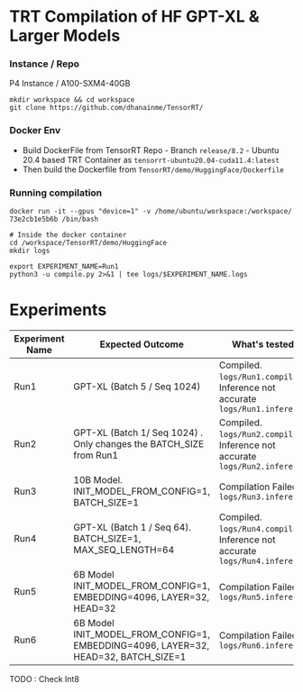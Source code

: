 # TRT Compilation of HF GPT-XL & Larger Models

### Instance  / Repo

P4 Instance / A100-SXM4-40GB
```
mkdir workspace && cd workspace
git clone https://github.com/dhanainme/TensorRT/
```


### Docker Env

* Build DockerFile from TensorRT Repo - Branch `release/8.2` - Ubuntu 20.4 based TRT Container as `tensorrt-ubuntu20.04-cuda11.4:latest`
* Then build the Dockerfile from `TensorRT/demo/HuggingFace/Dockerfile` 


### Running compilation
```
docker run -it --gpus "device=1" -v /home/ubuntu/workspace:/workspace/ 73e2cb1e5b6b /bin/bash

# Inside the docker container
cd /workspace/TensorRT/demo/HuggingFace
mkdir logs

export EXPERIMENT_NAME=Run1
python3 -u compile.py 2>&1 | tee logs/$EXPERIMENT_NAME.logs
```

# Experiments

| Experiment Name| Expected Outcome | What's tested |
|------------|----------|---------------|
|Run1 | GPT-XL (Batch 5 / Seq 1024)| Compiled. `logs/Run1.compile`. Inference not accurate `logs/Run1.inference`|
|Run2 | GPT-XL (Batch 1/ Seq 1024) . Only changes the BATCH_SIZE from Run1 | Compiled. `logs/Run2.compile`. Inference not accurate `logs/Run2.inference` |
|Run3 | 10B Model. INIT_MODEL_FROM_CONFIG=1, BATCH_SIZE=1 |Compilation Failed - `logs/Run3.inference`|
|Run4 | GPT-XL (Batch 1 / Seq 64). BATCH_SIZE=1, MAX_SEQ_LENGTH=64 |Compiled. `logs/Run4.compile`. Inference not accurate `logs/Run4.inference`|
|Run5 | 6B Model INIT_MODEL_FROM_CONFIG=1, EMBEDDING=4096, LAYER=32, HEAD=32| Compilation Failed - `logs/Run5.inference`|
|Run6 | 6B Model INIT_MODEL_FROM_CONFIG=1, EMBEDDING=4096, LAYER=32, HEAD=32, BATCH_SIZE=1|Compilation Failed - `logs/Run6.inference`|

TODO : Check Int8
